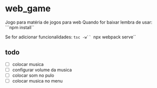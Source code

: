 # web_game
Jogo para matéria de jogos para web
Quando for baixar lembra de usar:
```npm install``

Se for adicionar funcionalidades:
```tsc -w``
```npx webpack serve``

## todo
- [ ] colocar musica
- [ ] configurar volume da musica
- [ ] colocar som no pulo
- [ ] colocar musica no menu